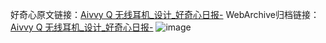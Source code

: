 好奇心原文链接：[Aivvy Q 无线耳机_设计_好奇心日报-](https://www.qdaily.com/articles/7896.html)
WebArchive归档链接：[Aivvy Q 无线耳机_设计_好奇心日报-](http://web.archive.org/web/20190623173115/https://www.qdaily.com/articles/7896.html)
![image](http://ww3.sinaimg.cn/large/007d5XDply1g3x0y5lw05j30u03b1ww5)